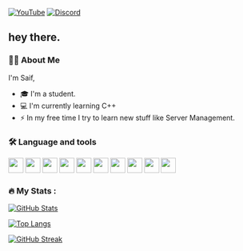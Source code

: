 <!-- Social Links -->
[![YouTube](https://img.shields.io/badge/YOUTUBE-red?style=for-the-badge&logo=youtube)](https://youtube.com/@floydgaming199)
[![Discord](https://img.shields.io/badge/DISCORD-5865F2?style=for-the-badge&logo=discord&logoColor=white)](https://discord.gg/RPT9uv97Fh)

## hey there.

### 🧑‍💻 About Me

I'm Saif,  
- 🎓 I'm a student.  
- 💻 I'm currently learning C++  
- ⚡ In my free time I try to learn new stuff like Server Management.  

### 🛠️ Language and tools
<p align="left">
  <img src="https://cdn.jsdelivr.net/gh/devicons/devicon/icons/docker/docker-original.svg" width="30"/>
  <img src="https://cdn.jsdelivr.net/gh/devicons/devicon/icons/nodejs/nodejs-original.svg" width="30"/>
  <img src="https://cdn.jsdelivr.net/gh/devicons/devicon/icons/javascript/javascript-original.svg" width="30"/>
  <img src="https://cdn.jsdelivr.net/gh/devicons/devicon/icons/photoshop/photoshop-line.svg" width="30"/>
  <img src="https://cdn.jsdelivr.net/gh/devicons/devicon/icons/illustrator/illustrator-line.svg" width="30"/>
  <img src="https://cdn.jsdelivr.net/gh/devicons/devicon/icons/discordjs/discordjs-original.svg" width="30"/>
  <img src="https://cdn.jsdelivr.net/gh/devicons/devicon/icons/nextjs/nextjs-line.svg" width="30"/>
  <img src="https://cdn.jsdelivr.net/gh/devicons/devicon/icons/python/python-original.svg" width="30"/>
  <img src="https://cdn.jsdelivr.net/gh/devicons/devicon/icons/c/c-original.svg" width="30"/>
  <img src="https://cdn.jsdelivr.net/gh/devicons/devicon/icons/csharp/csharp-original.svg" width="30"/>
</p>

### 🔥 My Stats :

[![GitHub Stats](https://github-readme-stats.vercel.app/api?username=sabbir&show_icons=true&theme=tokyonight)](https://github.com/sabbir)

[![Top Langs](https://github-readme-stats.vercel.app/api/top-langs/?username=sabbir&layout=compact&theme=tokyonight)](https://github.com/sabbir)

[![GitHub Streak](https://github-readme-streak-stats.herokuapp.com/?user=sabbir&theme=tokyonight)](https://git.io/streak-stats)
